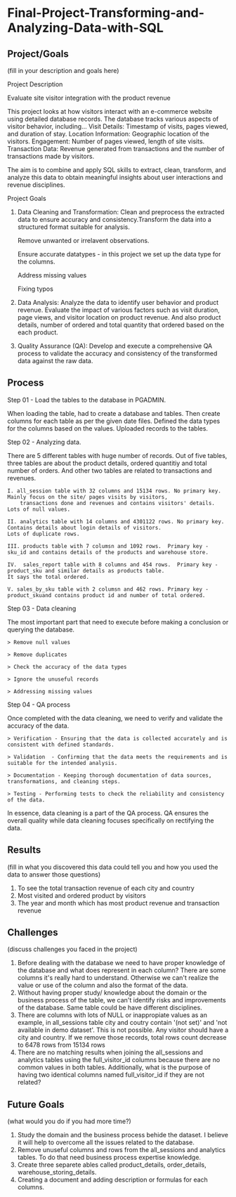 # Final-Project-Transforming-and-Analyzing-Data-with-SQL

## Project/Goals
(fill in your description and goals here)

Project Description

Evaluate site visitor integration with the product revenue

This project looks at how visitors interact with an e-commerce website using detailed database records. 
The database tracks various aspects of visitor behavior, including...
	Visit Details: Timestamp of visits, pages viewed, and duration of stay.
	Location Information: Geographic location of the visitors.
	Engagement: Number of pages viewed, length of site visits.
	Transaction Data: Revenue generated from transactions and the number of transactions made by visitors.

The aim is to combine and apply SQL skills to extract, clean, transform, and analyze this data to obtain meaningful insights about user interactions and 
revenue disciplines.

Project Goals
1) Data Cleaning and Transformation:
Clean and preprocess the extracted data to ensure accuracy and consistency.Transform the data into a structured format suitable for analysis.
	
	Remove unwanted or irrelavent observations.

	Ensure accurate datatypes - in this project we set up the data type for the columns. 

	Address missing values

	Fixing typos

2) Data Analysis:
Analyze the data to identify user behavior and product revenue. Evaluate the impact of various factors such as visit duration, page views, and 
visitor location on product revenue. And also product details, number of ordered and total quantity that ordered based on the each product. 

3) Quality Assurance (QA):
Develop and execute a comprehensive QA process to validate the accuracy and consistency of the transformed data against the raw data.


## Process
Step 01 - Load the tables to the database in PGADMIN. 

When loading the table, had to create a database and tables. 
Then create columns for each table as per the given date files. Defined the data types for the columns based on the values. 
Uploaded records to the tables. 

Step 02 - Analyzing data. 

There are 5 different tables with huge number of records. Out of five tables, three tables are about the product details, ordered quantitiy 
and total number of orders. And other two tables are related to transactions and revenues. 

	I. all_session table with 32 columns and 15134 rows. No primary key. Mainly focus on the site/ pages visits by visitors, 
		transactions done and revenues and contains visitors' details. Lots of null values.
  
	II. analytics table with 14 columns and 4301122 rows. No primary key. Contains details about login details of visitors. 
 	Lots of duplicate rows. 
 
	III. products table with 7 columsn and 1092 rows.  Primary key - sku_id and contains details of the products and warehouse store. 
 
	IV.  sales_report table with 8 columns and 454 rows.  Primary key - product_sku and similar details as products table. 
 	It says the total ordered. 
 
	V. sales_by_sku table with 2 columsn and 462 rows. Primary key - product_skuand contains product id and number of total ordered. 
 

Step 03 - Data cleaning

The most important part that need to execute before making a conclusion or querying the database.

	> Remove null values
 
	> Remove duplicates
 
	> Check the accuracy of the data types
 
	> Ignore the unuseful records 
 
	> Addressing missing values
 

Step 04 - QA process

Once completed with the data cleaning, we need to verify and validate the accuracy of the data. 

	> Verification - Ensuring that the data is collected accurately and is consistent with defined standards.
 
	> Validation  - Confirming that the data meets the requirements and is suitable for the intended analysis.
 
	> Documentation - Keeping thorough documentation of data sources, transformations, and cleaning steps.
 
	> Testing - Performing tests to check the reliability and consistency of the data.
 
In essence, data cleaning is a part of the QA process. QA ensures the overall quality while data cleaning focuses specifically on rectifying the data.

## Results
(fill in what you discovered this data could tell you and how you used the data to answer those questions)
1) To see the total transaction revenue of each city and country
2) Most visited and ordered product by visitors
3) The year and month which has most product revenue and transaction revenue


## Challenges  
(discuss challenges you faced in the project)

1) Before dealing with the database we need to have proper knowledge of the database and what does represent in each column? There are some columns it's really hard
to understand. Otherwise we can't realize the value or use of the column and also the format of the data. 
2) Without having proper study/ knowledge about the domain or the business process of the table, we can't identify risks and improvements of the database. 
Same table could be have different disciplines. 
3) There are columns with lots of NULL or inappropiate values as an example, in all_sessions table city and coutry contain '(not set)' and 
'not available in demo dataset'. This is not possible. Any visitor should have a city and country. 
If we remove those records, total rows count decrease to 6478 rows from 15134 rows
4) There are no matching results when joining the all_sessions and analytics tables using the full_visitor_id columns because there are no common values in both tables.
Additionally, what is the purpose of having two identical columns named full_visitor_id if they are not related?

## Future Goals
(what would you do if you had more time?)

1) Study the domain and the business process behide the dataset. I believe it will help to overcome all the issues related to the database. 
2) Remove unuseful columns and rows from the all_sessions and analytics tables. To do that need business process expertise knowledge. 
3) Create three separete ables called product_details, order_details, warehouse_storing_details. 
4) Creating a document and adding description or formulas for each columns. 

